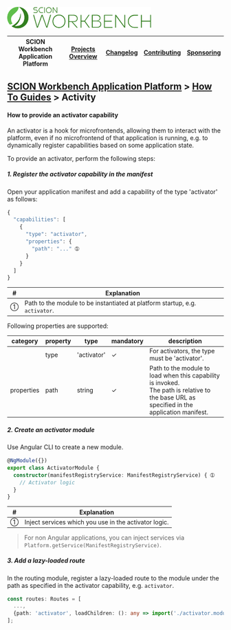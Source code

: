 <a href="/docs/site/application-platform/README.md"><img src="/resources/branding/scion-workbench-banner.svg" height="50" alt="SCION Workbench Application Platform"></a>

| SCION Workbench Application Platform | [Projects Overview][menu-projects-overview] | [Changelog][menu-changelog] | [Contributing][menu-contributing] | [Sponsoring][menu-sponsoring] |  
| --- | --- | --- | --- | --- |

## [SCION Workbench Application Platform][menu-home] > [How To Guides][menu-how-to] > Activity

#### How to provide an activator capability

An activator is a hook for microfrontends, allowing them to interact with the platform, even if no microfrontend of that application is running, e.g. to dynamically register capabilities based on some application state.

To provide an activator, perform the following steps:

##### 1. Register the activator capability in the manifest
Open your application manifest and add a capability of the type 'activator' as follows:

```javascript
{
  "capabilities": [
    {
      "type": "activator",
      "properties": {
        "path": "..." ➀
      }
    }
  ]
}
```
|#|Explanation|
|-|-|
|➀|Path to the module to be instantiated at platform startup, e.g. `activator`. |

Following properties are supported:

|category|property|type|mandatory|description|
|-|-|-|-|-|
||type|'activator'|✓|For activators, the type must be 'activator'.|
|properties|path|string|✓|Path to the module to load when this capability is invoked.<br>The path is relative to the base URL as specified in the application manifest.|

##### 2. Create an activator module
Use Angular CLI to create a new module.

```typescript
@NgModule({})
export class ActivatorModule {
  constructor(manifestRegistryService: ManifestRegistryService) { ➀
    // Activator logic
  }
}
```
|#|Explanation|
|-|-|
|➀|Inject services which you use in the activator logic.|

> For non Angular applications, you can inject services via `Platform.getService(ManifestRegistryService)`.

##### 3. Add a lazy-loaded route
In the routing module, register a lazy-loaded route to the module under the path as specified in the activator capability, e.g. `activator`.

```typescript
const routes: Routes = [
  ...,
  {path: 'activator', loadChildren: (): any => import('./activator.module').then(m => m.ActivatorModule)},
];
```

[menu-how-to]: /docs/site/application-platform/howto/how-to.md

[menu-home]: /docs/site/application-platform/README.md
[menu-projects-overview]: /docs/site/projects-overview.md
[menu-changelog]: /docs/site/changelog/changelog.md
[menu-contributing]: /CONTRIBUTING.md
[menu-sponsoring]: /docs/site/sponsoring.md
